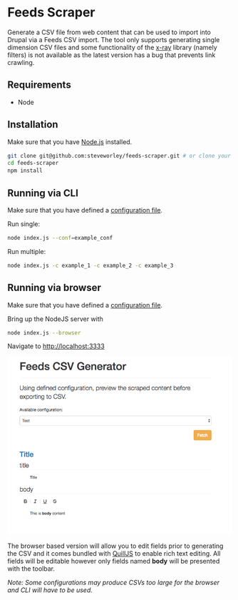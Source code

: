# Feeds Scraper

Generate a CSV file from web content that can be used to import into Drupal via a Feeds CSV import. The tool only supports generating single dimension CSV files and some functionality of the [x-ray](https://github.com/lapwinglabs/x-ray) library (namely filters) is not available as the latest version has a bug that prevents link crawling.

## Requirements

- Node

## Installation

Make sure that you have [Node.js](http://nodejs.org/) installed.

``` sh
git clone git@github.com:steveworley/feeds-scraper.git # or clone your own fork
cd feeds-scraper
npm install
```

## Running via CLI

Make sure that you have defined a [configuration file](https://github.com/steveworley/feeds-scraper/tree/master/conf).

Run single:

``` sh
node index.js --conf=example_conf
```

Run multiple:

``` sh
node index.js -c example_1 -c example_2 -c example_3
```

## Running via browser

Make sure that you have defined a [configuration file](https://github.com/steveworley/feeds-scraper/tree/master/conf).

Bring up the NodeJS server with

``` sh
node index.js --browser
```

Navigate to [http://localhost:3333](http://localhost:3333)

![Browser based editing](/screenshot.png)

The browser based version will allow you to edit fields prior to generating the CSV and it comes bundled with [QuillJS](http://quilljs.com) to enable rich text editing. All fields will be editable however only fields named **body** will be presented with the toolbar.

_Note: Some configurations may produce CSVs too large for the browser and CLI will have to be used._
